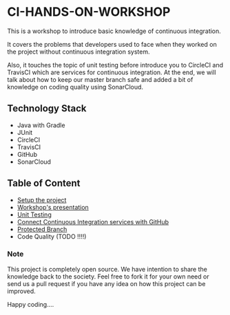 # CI-HANDS-ON-WORKSHOP
This is a workshop to introduce basic knowledge of continuous integration. 

It covers the problems that developers used to face when they worked on the project without continuous integration system. 

Also, it touches the topic of unit testing before introduce you to CircleCI and TravisCI which are services for continuous integration. At the end, we will talk about how to keep our master branch safe and added a bit of knowledge on coding quality using SonarCloud.

## Technology Stack
* Java with Gradle
* JUnit
* CircleCI
* TravisCI
* GitHub
* SonarCloud

## Table of Content
* [Setup the project](./documentation/setup)
* [Workshop's presentation](./documentation/presentation)
* [Unit Testing](./documentation/unitTesting)
* [Connect Continuous Integration services with GitHub](./documentation/continuousIntegration)
* [Protected Branch](./documentation/protectedBranch)
* Code Quality (TODO !!!!)

### Note
This project is completely open source. We have intention to share the knowledge back to the society. Feel free to fork it for your own need or send us a pull request if you have any idea on how this project can be improved.

Happy coding....